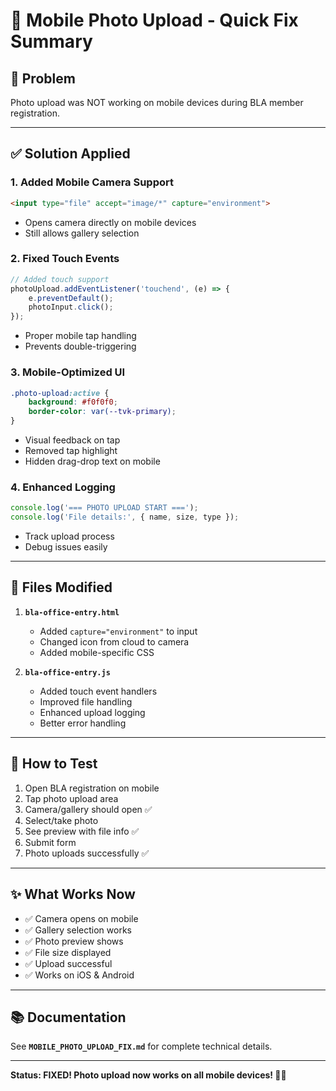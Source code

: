 # 📸 Mobile Photo Upload - Quick Fix Summary

## 🐛 **Problem**
Photo upload was NOT working on mobile devices during BLA member registration.

---

## ✅ **Solution Applied**

### **1. Added Mobile Camera Support**
```html
<input type="file" accept="image/*" capture="environment">
```
- Opens camera directly on mobile devices
- Still allows gallery selection

### **2. Fixed Touch Events**
```javascript
// Added touch support
photoUpload.addEventListener('touchend', (e) => {
    e.preventDefault();
    photoInput.click();
});
```
- Proper mobile tap handling
- Prevents double-triggering

### **3. Mobile-Optimized UI**
```css
.photo-upload:active {
    background: #f0f0f0;
    border-color: var(--tvk-primary);
}
```
- Visual feedback on tap
- Removed tap highlight
- Hidden drag-drop text on mobile

### **4. Enhanced Logging**
```javascript
console.log('=== PHOTO UPLOAD START ===');
console.log('File details:', { name, size, type });
```
- Track upload process
- Debug issues easily

---

## 📝 **Files Modified**

1. **`bla-office-entry.html`**
   - Added `capture="environment"` to input
   - Changed icon from cloud to camera
   - Added mobile-specific CSS

2. **`bla-office-entry.js`**
   - Added touch event handlers
   - Improved file handling
   - Enhanced upload logging
   - Better error handling

---

## 🧪 **How to Test**

1. Open BLA registration on mobile
2. Tap photo upload area
3. Camera/gallery should open ✅
4. Select/take photo
5. See preview with file info ✅
6. Submit form
7. Photo uploads successfully ✅

---

## ✨ **What Works Now**

- ✅ Camera opens on mobile
- ✅ Gallery selection works
- ✅ Photo preview shows
- ✅ File size displayed
- ✅ Upload successful
- ✅ Works on iOS & Android

---

## 📚 **Documentation**

See **`MOBILE_PHOTO_UPLOAD_FIX.md`** for complete technical details.

---

**Status: FIXED! Photo upload now works on all mobile devices! 📸✅**
